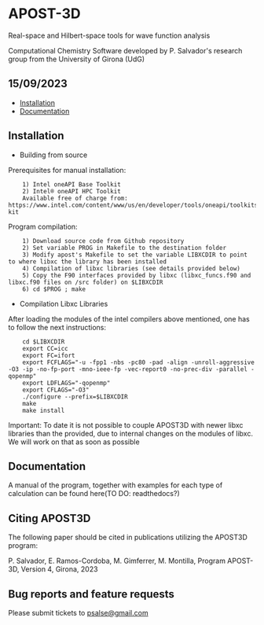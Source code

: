 # APOST-3D

Real-space and Hilbert-space tools for wave function analysis

Computational Chemistry Software developed by P. Salvador's research group from the University of Girona (UdG)

15/09/2023
----------

* [Installation](#installation)
* [Documentation](#documentation)

Installation
------------

* Building from source

Prerequisites for manual installation:

        1) Intel oneAPI Base Toolkit
        2) Intel® oneAPI HPC Toolkit
        Available free of charge from: https://www.intel.com/content/www/us/en/developer/tools/oneapi/toolkits.html#base-kit

Program compilation:

        1) Download source code from Github repository
        2) Set variable PROG in Makefile to the destination folder
        3) Modify apost's Makefile to set the variable LIBXCDIR to point to where libxc the library has been installed
        4) Compilation of libxc libraries (see details provided below) 
        5) Copy the F90 interfaces provided by libxc (libxc_funcs.f90 and libxc.f90 files on /src folder) on $LIBXCDIR
        6) cd $PROG ; make

* Compilation Libxc Libraries

After loading the modules of the intel compilers above mentioned, one has to follow the next instructions:

        cd $LIBXCDIR 
        export CC=icc
        export FC=ifort
        export FCFLAGS="-u -fpp1 -nbs -pc80 -pad -align -unroll-aggressive -O3 -ip -no-fp-port -mno-ieee-fp -vec-report0 -no-prec-div -parallel -qopenmp"
        export LDFLAGS="-qopenmp"
        export CFLAGS="-O3"
        ./configure --prefix=$LIBXCDIR
        make
        make install

Important: To date it is not possible to couple APOST3D with newer libxc libraries than the provided, due to internal changes on the modules of libxc. We will work on that as soon as possible

Documentation
-------------

A manual of the program, together with examples for each type of calculation can be found here(TO DO: readthedocs?)

Citing APOST3D
--------------

The following paper should be cited in publications utilizing the APOST3D program:

P. Salvador, E. Ramos-Cordoba, M. Gimferrer, M. Montilla, Program APOST-3D, Version 4, Girona, 2023

Bug reports and feature requests
--------------------------------

Please submit tickets to psalse@gmail.com
